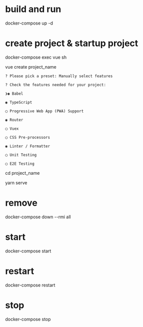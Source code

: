 # build and run
docker-compose up -d

# create project & startup project  
docker-compose exec vue sh

vue create project_name

    ? Please pick a preset: Manually select features
    
    ? Check the features needed for your project:
    
    ❯◉ Babel
    
    ◉ TypeScript
    
    ◯ Progressive Web App (PWA) Support
    
    ◉ Router
    
    ◯ Vuex
    
    ◯ CSS Pre-processors
    
    ◉ Linter / Formatter
    
    ◯ Unit Testing
    
    ◯ E2E Testing
    
cd project_name

yarn serve

# remove
docker-compose down --rmi all

# start
docker-compose start

# restart
docker-compose restart 

# stop
docker-compose stop
